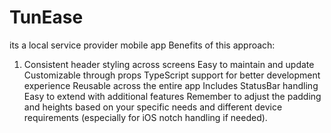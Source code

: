 # TunEase
its a local service provider mobile app
Benefits of this approach:
1. Consistent header styling across screens
Easy to maintain and update
Customizable through props
TypeScript support for better development experience
Reusable across the entire app
Includes StatusBar handling
Easy to extend with additional features
Remember to adjust the padding and heights based on your specific needs and different device requirements (especially for iOS notch handling if needed).
<!-- import React from 'react';
import { View, StyleSheet, Text } from 'react-native';
import Header from '../components/common/Header';

const ProfileScreen: React.FC<{ navigation: any }> = ({ navigation }) => {
  return (
    <View style={styles.container}>
      <Header
        title="Profile"
        subtitle="Personal Information"
        onBack={() => navigation.goBack()}
      />
      
      <View style={styles.content}>
        <Text style={styles.name}>John Doe</Text>
        <Text style={styles.email}>john@example.com</Text>
      </View>
    </View>
  );
};

const styles = StyleSheet.create({
  container: {
    flex: 1,
    backgroundColor: '#F5F5F5',
  },
  content: {
    padding: 20,
  },
  name: {
    fontSize: 24,
    fontWeight: 'bold',
  },
  email: {
    fontSize: 16,
    color: '#666',
  },
});

export default ProfileScreen; -->